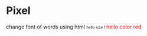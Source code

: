 
# Pixel

change font of words using html
<font size='1'> hello size 1 </font>
<font color='red'>hello color red</font>


